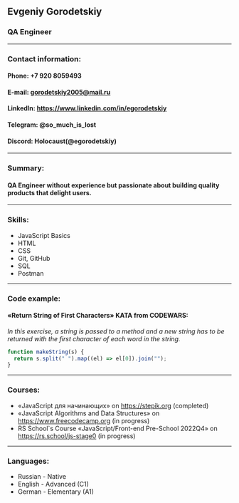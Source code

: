 ## **Evgeniy Gorodetskiy**

### QA Engineer
--------------------------
### Contact information:
#### **Phone:** +7 920 8059493
#### **E-mail:** gorodetskiy2005@mail.ru
#### **LinkedIn:** https://www.linkedin.com/in/egorodetskiy
#### **Telegram:** @so_much_is_lost
#### **Discord:** Holocaust(@egorodetskiy)
--------------------------
### Summary:
#### QA Engineer without experience but passionate about building quality products that delight users.
--------------------------
### Skills:
- JavaScript Basics
- HTML
- CSS
- Git, GitHub
- SQL
- Postman
--------------------------
### Code example:
#### «Return String of First Characters» KATA from CODEWARS: 
*In this exercise, a string is passed to a method and a new string has to be returned with the first character of each word in the string.*
```javascript
function makeString(s) {
  return s.split(" ").map((el) => el[0]).join("");
}
```
--------------------------
### Courses:
- «JavaScript для начинающих» on https://stepik.org (completed)
- «JavaScript Algorithms and Data Structures» on https://www.freecodecamp.org (in progress)
- RS School`s Course «JavaScript/Front-end Pre-School 2022Q4» on https://rs.school/js-stage0 (in progress)
--------------------------
### Languages:
- Russian - Native
- English - Advanced (C1)
- German - Elementary (A1)
